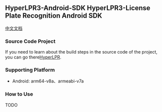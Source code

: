 ## HyperLPR3-Android-SDK   HyperLPR3-License Plate Recognition Android SDK

[中文文档](README_CH.md)

### Source Code Project

If you need to learn about the build steps in the source code of the project, you can go there[HyperLPR](https://github.com/szad670401/HyperLPR).

### Supporting Platform

- Android: arm64-v8a、armeabi-v7a

### How to Use

TODO